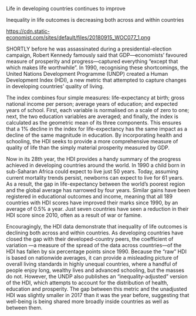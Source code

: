 Life in developing countries continues to improve

Inequality in life outcomes is decreasing both across and within countries

https://cdn.static-economist.com/sites/default/files/20180915_WOC077_1.png

SHORTLY before he was assassinated during a presidential-election campaign, Robert Kennedy famously said that GDP—economists’ favoured measure of prosperity and progress—captured everything “except that which makes life worthwhile”. In 1990, recognising these shortcomings, the United Nations Development Programme (UNDP) created a  Human Development Index  (HDI), a new metric that attempted to capture changes in developing countries’ quality of living. 

The index combines four simple measures: life-expectancy at birth; gross national income per person; average years of education; and expected years of school. First, each variable is normalised on a scale of zero to one; next, the two education variables are averaged; and finally, the index is calculated as the  geometric mean  of its three components. This ensures that a 1% decline in the index for life-expectancy has the same impact as a decline of the same magnitude in education. By incorporating health and schooling, the HDI seeks to provide a more comprehensive measure of quality of life than the simply material prosperity measured by GDP.

Now in its 28th year, the HDI provides a handy summary of the progress achieved in developing countries around the world. In 1990 a child born in sub-Saharan Africa could expect to live just 50 years. Today, assuming current mortality trends persist, newborns can expect to live for 61 years. As a result, the gap in life-expectancy between the world’s poorest region and the global average has narrowed by four years. Similar gains have been registered in educational outcomes and income, meaning that all 189 countries with HDI scores have improved their marks since 1990, by an average of 0.5% a year. Just seven countries have seen a reduction in their HDI score since 2010, often as a result of war or famine.

Encouragingly, the HDI data demonstrate that inequality of life outcomes is declining both across and within countries. As developing countries have closed the gap with their developed-country peers, the  coefficient of variation —a measure of the spread of the data across countries—of the HDI has fallen by six percentage points since 1990. Because the “raw” HDI is based on nationwide averages, it can provide a misleading picture of overall living standards in highly unequal countries, where a handful of people enjoy long, wealthy lives and advanced schooling, but the masses do not. However, the UNDP also publishes an “inequality-adjusted” version of the HDI, which attempts to account for the distribution of health, education and prosperity. The gap between this metric and the unadjusted HDI was slightly smaller in 2017 than it was the year before, suggesting that well-being is being shared more broadly inside countries as well as between them.